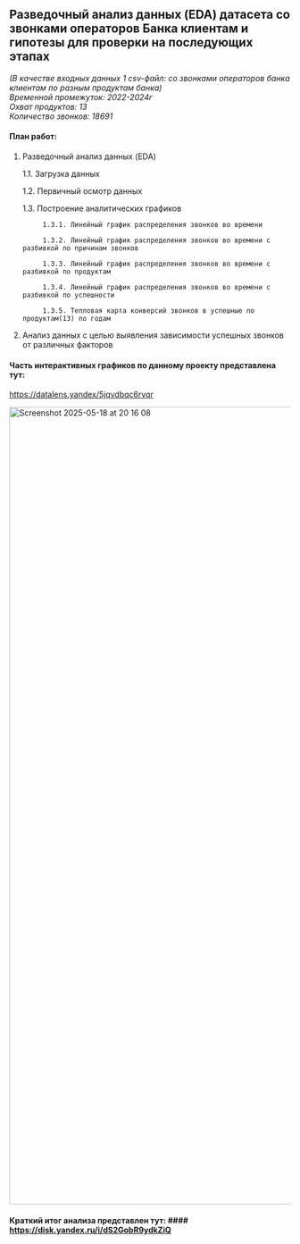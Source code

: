 
## Разведочный анализ данных (EDA) датасета со звонками операторов Банка клиентам и гипотезы для проверки на последующих этапах

*(В качестве входных данных 1 csv-файл: со звонками операторов банка клиентам по разным продуктам банка)\
Временной промежуток: 2022-2024г\
Охват продуктов: 13\
Количество звонков: 18691*

#### План работ: 

1. Разведочный анализ данных (EDA)
   
   1.1. Загрузка данных

   1.2. Первичный осмотр данных

   1.3. Построение аналитических графиков

            1.3.1. Линейный график распределения звонков во времени

            1.3.2. Линейный график распределения звонков во времени с разбивкой по причинам звонков

            1.3.3. Линейный график распределения звонков во времени с разбивкой по продуктам

            1.3.4. Линейный график распределения звонков во времени с разбивкой по успешности

            1.3.5. Тепловая карта конверсий звонков в успешные по продуктам(13) по годам

2. Анализ данных с целью выявления зависимости успешных звонков от различных факторов
   

#### Часть интерактивных графиков по данному проекту представлена тут:
<https://datalens.yandex/5jqvdbqc6rvqr>

<img width="1428" alt="Screenshot 2025-05-18 at 20 16 08" src="https://github.com/user-attachments/assets/ca9223c2-36b3-48d5-91c3-9becb4f2e94c" />


#### Краткий итог анализа представлен тут: ####   <https://disk.yandex.ru/i/dS2GobR9ydkZiQ>



